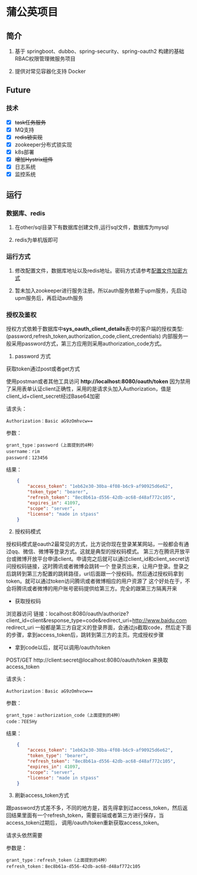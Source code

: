 # 蒲公英项目

## 简介

1. 基于 springboot、dubbo、spring-security、spring-oauth2 构建的基础RBAC权限管理微服务项目

2. 提供对常见容器化支持 Docker

## Future

### 技术

- [x] ~~task任务服务~~
- [x] MQ支持
- [x] ~~redis锁实现~~
- [x] zookeeper分布式锁实现
- [x] k8s部署
- [x] ~~增加Hystrix组件~~
- [x] 日志系统
- [x] 监控系统

## 运行

### 数据库、redis

1. 在other/sql目录下有数据库创建文件,运行sql文件，数据库为mysql

2. redis为单机版即可

### 运行方式

1. 修改配置文件，数据库地址以及redis地址。密码方式请参考[配置文件加密方式](https://github.com/rim-wood/dandelion/tree/master/other/jasypt)

2. 暂未加入zookeeper进行服务注册。所以auth服务依赖于upm服务，先启动upm服务后，再启动auth服务

### 授权及鉴权

授权方式依赖于数据库中**sys_oauth_client_details**表中的客户端的授权类型:(password,refresh_token,authorization_code,client_credentials)
内部服务一般采用password方式，第三方应用则采用authorization_code方式。

1. password 方式

获取token通过post或者get方式

使用postman或者其他工具访问 **http://localhost:8080/oauth/token**
因为禁用了采用表单认证client正确性，采用的是请求头加入Authorization，值是client_id+client_secret经过Base64加密

请求头：

    Authorization：Basic aG9zOmhvcw==

参数：

    grant_type：password（上面提到的4种）
    username：rim
    password：123456

结果：
```json
    {
        "access_token": "1eb62e30-30ba-4f08-b6c9-af90925d6e62",
        "token_type": "bearer",
        "refresh_token": "8ec8b61a-d556-42db-ac68-d48af772c105",
        "expires_in": 41097,
        "scope": "server",
        "license": "made in stpass"
    }
```

2. 授权码模式

授权码模式是oauth2最常见的方式，比方说你现在登录某某网站，一般都会有通过qq、微信、微博等登录方式。这就是典型的授权码模式。
第三方在腾讯开放平台或微博开放平台申请client。申请完之后就可以通过client_id和client_secret访问授权码链接，这时腾讯或者微博会跳转一个
登录页出来，让用户登录。登录之后跳转到第三方配置的跳转路径，url后面跟一个授权码。然后通过授权码拿到token。就可以通过token访问腾讯或者微博相应的用户资源了
这个好处在于，不会将腾讯或者微博的用户账号密码提供给第三方。完全的跟第三方隔离开来

- 获取授权码

浏览器访问
链接：localhost:8080/oauth/authorize?client_id=client&response_type=code&redirect_uri=http://www.baidu.com
redirect_uri 一般都是第三方自定义的登录界面，会通过js截取code，然后走下面的步骤，拿到access_token后，跳转到第三方的主页。完成授权步骤

- 拿到code以后，就可以调用/oauth/token

POST/GET http://client:secret@localhost:8080/oauth/token 来换取access_token

请求头：

    Authorization：Basic aG9zOmhvcw==

参数：

    grant_type：authorization_code（上面提到的4种）
    code：7EE5Hy

结果：
```json
    {
        "access_token": "1eb62e30-30ba-4f08-b6c9-af90925d6e62",
        "token_type": "bearer",
        "refresh_token": "8ec8b61a-d556-42db-ac68-d48af772c105",
        "expires_in": 41097,
        "scope": "server",
        "license": "made in stpass"
    }
```

3. 刷新access_token方式

跟password方式差不多，不同的地方是，首先得拿到过access_token，然后返回结果里面有一个refresh_token，需要前端或者第三方进行保存，当access_token过期后，
调用/oauth/token重新获取access_token。

请求头依然需要

参数是：

    grant_type：refresh_token（上面提到的4种）
    refresh_token：8ec8b61a-d556-42db-ac68-d48af772c105